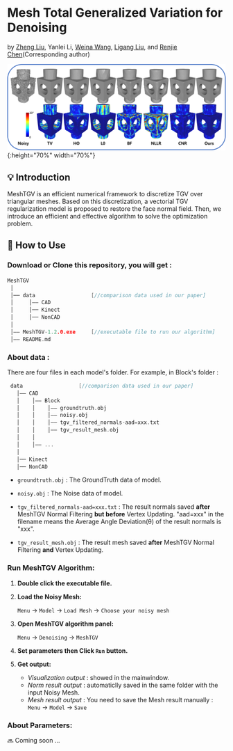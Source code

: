 # Mesh Total Generalized Variation for Denoising
 by [Zheng Liu](https://labzhengliu.github.io/), Yanlei Li, [Weina Wang](https://www.researchgate.net/profile/Weina-Wang-6), [Ligang Liu](http://staff.ustc.edu.cn/~lgliu/), and [Renjie Chen](http://staff.ustc.edu.cn/~renjiec/)(Corresponding author)

![figure 1. Comparison of denoising result](images/figure1.png){:height="70%" width="70%"}

## :bulb: Introduction
MeshTGV is an efficient numerical framework to discretize TGV over triangular meshes.
Based on this discretization, a vectorial TGV regularization model is proposed to restore the face normal field. Then, we introduce an efficient and effective algorithm to solve the optimization problem.


## :wrench: How to Use

### Download or Clone this repository, you will get :
   
   ```c++
   MeshTGV
    │
    │── data                  [//comparison data used in our paper]
    │     │—— CAD
    │     │── Kinect
    │     │── NonCAD
    │
    │—— MeshTGV-1.2.0.exe     [//executable file to run our algorithm]
    │—— README.md
   ```

### About data :
   There are four files in each model's folder. For example, in Block's folder :

   ```c++
    data                  [//comparison data used in our paper]
      │—— CAD
      │    │—— Block
      │    │    │—— groundtruth.obj
      │    │    │—— noisy.obj
      │    │    │—— tgv_filtered_normals-aad=xxx.txt
      │    │    │—— tgv_result_mesh.obj
      │    │
      │    │—— ...
      │
      │── Kinect
      │── NonCAD

   ```
   
   - `groundtruth.obj` : 
   The GroundTruth data of model.

   - `noisy.obj` : 
   The Noise data of model.

   - `tgv_filtered_normals-aad=xxx.txt` : 
   The result normals saved **after** MeshTGV Normal Filtering **but before** Vertex Updating. 
   "aad=xxx" in the filename means the Average Angle Deviation(θ) of the result normals is "xxx".

   - `tgv_result_mesh.obj` : 
   The result mesh saved **after** MeshTGV Normal Filtering **and** Vertex Updating.
   

### Run MeshTGV Algorithm:

1. **Double click the executable file.**

2. **Load the Noisy Mesh:**
   
   `Menu` &#8594; `Model` &#8594; `Load Mesh` &#8594; `Choose your noisy mesh`

3. **Open MeshTGV algorithm panel:**

   `Menu` &#8594; `Denoising` &#8594; `MeshTGV`

4. **Set parameters then Click `Run` button.**

5. **Get output:**
   
   - *Visualization output* : showed in the mainwindow.
   - *Norm result output* : automaticlly saved in the same folder with the input Noisy Mesh.
   - *Mesh result output* : You need to save the Mesh result manually :
   `Menu` &#8594; `Model` &#8594; `Save`


### About Parameters:

   :soon: Coming soon ...
